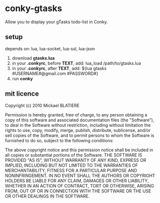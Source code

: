 conky-gtasks
===============
Allow you to display your gTasks todo-list in Conky.

setup
------------------
depends on: lua, lua-socket, lua-ssl, lua-json

1.  download **gtasks.lua**
2.  in your **.conkyrc**, before **TEXT**, add:
        lua_load /path/to/gtasks.lua
3.  in your **.conkyrc**, after **TEXT**, add:
        ${lua gtasks #USERNAME#@gmail.com #PASSWORD#}
4.  run **conky**

mit licence
------------------
Copyright (c) 2010 Mickael BLATIERE

Permission is hereby granted, free of charge, to any person obtaining a copy of this software and associated documentation files (the "Software"), to deal in the Software without restriction, including without limitation the rights to use, copy, modify, merge, publish, distribute, sublicense, and/or sell copies of the Software, and to permit persons to whom the Software is furnished to do so, subject to the following conditions:

The above copyright notice and this permission notice shall be included in all copies or substantial portions of the Software.
THE SOFTWARE IS PROVIDED "AS IS", WITHOUT WARRANTY OF ANY KIND, EXPRESS OR IMPLIED, INCLUDING BUT NOT LIMITED TO THE WARRANTIES OF MERCHANTABILITY, FITNESS FOR A PARTICULAR PURPOSE AND NONINFRINGEMENT. IN NO EVENT SHALL THE AUTHORS OR COPYRIGHT HOLDERS BE LIABLE FOR ANY CLAIM, DAMAGES OR OTHER LIABILITY, WHETHER IN AN ACTION OF CONTRACT, TORT OR OTHERWISE, ARISING FROM, OUT OF OR IN CONNECTION WITH THE SOFTWARE OR THE USE OR OTHER DEALINGS IN THE SOFTWARE.

